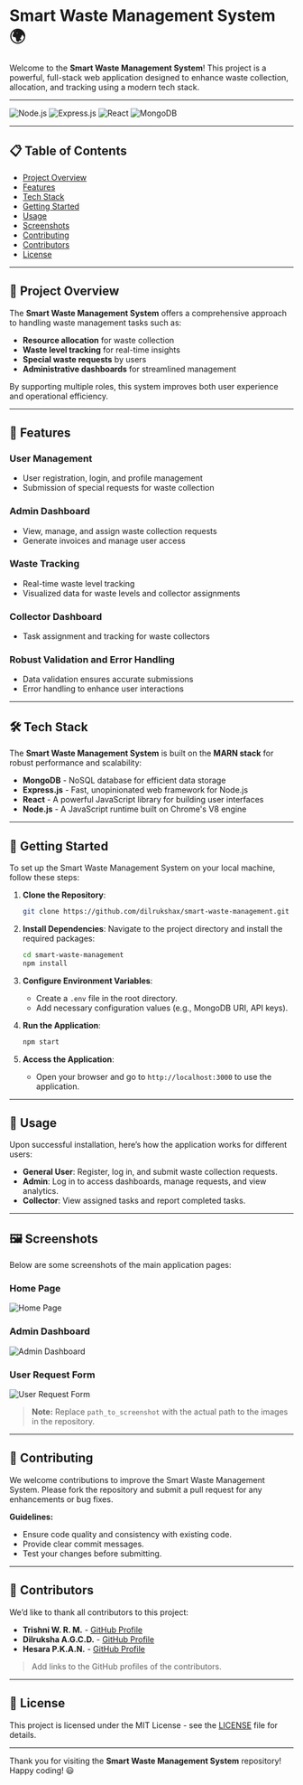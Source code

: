 # Smart Waste Management System 🌍

Welcome to the **Smart Waste Management System**! This project is a powerful, full-stack web application designed to enhance waste collection, allocation, and tracking using a modern tech stack.

---

![Node.js](https://img.shields.io/badge/Node.js-339933?style=for-the-badge&logo=node-dot-js&logoColor=white)
![Express.js](https://img.shields.io/badge/Express.js-000000?style=for-the-badge&logo=express&logoColor=white)
![React](https://img.shields.io/badge/React-61DAFB?style=for-the-badge&logo=react&logoColor=black)
![MongoDB](https://img.shields.io/badge/MongoDB-47A248?style=for-the-badge&logo=mongodb&logoColor=white)

---

## 📋 Table of Contents

- [Project Overview](#project-overview)
- [Features](#features)
- [Tech Stack](#tech-stack)
- [Getting Started](#getting-started)
- [Usage](#usage)
- [Screenshots](#screenshots)
- [Contributing](#contributing)
- [Contributors](#contributors)
- [License](#license)

---

## 📝 Project Overview

The **Smart Waste Management System** offers a comprehensive approach to handling waste management tasks such as:

- **Resource allocation** for waste collection
- **Waste level tracking** for real-time insights
- **Special waste requests** by users
- **Administrative dashboards** for streamlined management

By supporting multiple roles, this system improves both user experience and operational efficiency.

---

## 🚀 Features

### User Management
- User registration, login, and profile management
- Submission of special requests for waste collection

### Admin Dashboard
- View, manage, and assign waste collection requests
- Generate invoices and manage user access

### Waste Tracking
- Real-time waste level tracking
- Visualized data for waste levels and collector assignments

### Collector Dashboard
- Task assignment and tracking for waste collectors

### Robust Validation and Error Handling
- Data validation ensures accurate submissions
- Error handling to enhance user interactions

---

## 🛠️ Tech Stack

The **Smart Waste Management System** is built on the **MARN stack** for robust performance and scalability:

- **MongoDB** - NoSQL database for efficient data storage
- **Express.js** - Fast, unopinionated web framework for Node.js
- **React** - A powerful JavaScript library for building user interfaces
- **Node.js** - A JavaScript runtime built on Chrome's V8 engine

---

## 🏁 Getting Started

To set up the Smart Waste Management System on your local machine, follow these steps:

1. **Clone the Repository**:
   ```bash
   git clone https://github.com/dilrukshax/smart-waste-management.git
   ```

2. **Install Dependencies**:
   Navigate to the project directory and install the required packages:
   ```bash
   cd smart-waste-management
   npm install
   ```

3. **Configure Environment Variables**:
   - Create a `.env` file in the root directory.
   - Add necessary configuration values (e.g., MongoDB URI, API keys).

4. **Run the Application**:
   ```bash
   npm start
   ```

5. **Access the Application**:
   - Open your browser and go to `http://localhost:3000` to use the application.

---

## 📌 Usage

Upon successful installation, here’s how the application works for different users:

- **General User**: Register, log in, and submit waste collection requests.
- **Admin**: Log in to access dashboards, manage requests, and view analytics.
- **Collector**: View assigned tasks and report completed tasks.

---

## 🖼️ Screenshots

Below are some screenshots of the main application pages:

### Home Page
![Home Page](path_to_homepage_screenshot.png)

### Admin Dashboard
![Admin Dashboard](path_to_admin_dashboard_screenshot.png)

### User Request Form
![User Request Form](path_to_request_form_screenshot.png)

> **Note:** Replace `path_to_screenshot` with the actual path to the images in the repository.

---

## 🤝 Contributing

We welcome contributions to improve the Smart Waste Management System. Please fork the repository and submit a pull request for any enhancements or bug fixes.

**Guidelines:**
- Ensure code quality and consistency with existing code.
- Provide clear commit messages.
- Test your changes before submitting.

---

## 👥 Contributors

We’d like to thank all contributors to this project:

- **Trishni W. R. M.** - [GitHub Profile](https://github.com/your_github_profile)
- **Dilruksha A.G.C.D.** - [GitHub Profile](https://github.com/your_github_profile)
- **Hesara P.K.A.N.** - [GitHub Profile](https://github.com/your_github_profile)

> Add links to the GitHub profiles of the contributors.

---

## 📄 License

This project is licensed under the MIT License - see the [LICENSE](LICENSE) file for details.

---

Thank you for visiting the **Smart Waste Management System** repository! Happy coding! 😃

